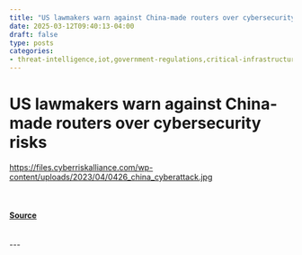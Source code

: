 ```yaml
---
title: "US lawmakers warn against China-made routers over cybersecurity risks"
date: 2025-03-12T09:40:13-04:00
draft: false
type: posts
categories: 
- threat-intelligence,iot,government-regulations,critical-infrastructure-security,network-security
---
```

# US lawmakers warn against China-made routers over cybersecurity risks
https://files.cyberriskalliance.com/wp-content/uploads/2023/04/0426_china_cyberattack.jpg
<br/>

<br/>


#### [Source](https://www.scworld.com/brief/us-lawmakers-warn-against-china-made-routers-over-cybersecurity-risks)

<br/>
---
